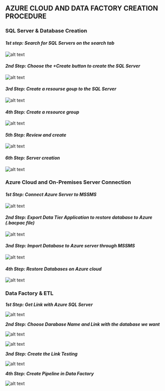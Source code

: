## AZURE CLOUD AND DATA FACTORY CREATION PROCEDURE

### SQL Server & Database Creation

#### ***1st step: Search for SQL Servers on the search tab***

![alt text](https://github.com/geotsakonas/RegenDE2/blob/main/Azure%20Migration%20Steps/Create%20SQL%20Server%20on%20Azure/Step%201_Search%20for%20SQL%20servers.png)

#### ***2nd Step: Choose the +Create button to create the SQL Server***

![alt text](https://github.com/geotsakonas/RegenDE2/blob/main/Azure%20Migration%20Steps/Create%20SQL%20Server%20on%20Azure/Step%202_Choose%20%2BCreate.png)

#### ***3rd Step: Create a resourse goup to the SQL Server***

![alt text](https://github.com/geotsakonas/RegenDE2/blob/main/Azure%20Migration%20Steps/Create%20SQL%20Server%20on%20Azure/Step%203_Create%20a%20Resource%20Group%20to%20the%20SQL%20Server.png)

#### ***4th Step: Create a resource group***

![alt text](https://github.com/geotsakonas/RegenDE2/blob/main/Azure%20Migration%20Steps/Create%20SQL%20Server%20on%20Azure/Step%204.1_Server%20Name.png)

#### ***5th Step: Review and create***

![alt text](https://github.com/geotsakonas/RegenDE2/blob/main/Azure%20Migration%20Steps/Create%20SQL%20Server%20on%20Azure/Step%205_Review%20and%20Create.png)

#### ***6th Step: Server creation***

![alt text](https://github.com/geotsakonas/RegenDE2/blob/main/Azure%20Migration%20Steps/Create%20SQL%20Server%20on%20Azure/Step%206_Server%20Creation.png)

### Azure Cloud and On-Premises Server Connection

#### ***1st Step: Connect Azure Server to MSSMS***

![alt text](https://github.com/geotsakonas/RegenDE2/blob/main/Azure%20Migration%20Steps/Connect%20On-Premises%20with%20Azure%20and%20Database%20Retosring/Step%201_Connect%20Azure%20server%20to%20SSMS.png)

#### ***2nd Step: Export Data Tier Application to restore database to Azure (.bacpac file)***

![alt text](https://github.com/geotsakonas/RegenDE2/blob/main/Azure%20Migration%20Steps/Connect%20On-Premises%20with%20Azure%20and%20Database%20Retosring/Step%202_Export%20Data%20Tier%20Application%20to%20restore%20database%20to%20Azure%20(.bacpac%20file).png)


#### ***3nd Step: Import Database to Azure server through MSSMS***

![alt text](https://github.com/geotsakonas/RegenDE2/blob/main/Azure%20Migration%20Steps/Connect%20On-Premises%20with%20Azure%20and%20Database%20Retosring/Step%203_Import%20Database%20to%20Azure%20server%20through%20SSMS.png)

#### ***4th Step: Restore Databases on Azure cloud***

![alt text](https://github.com/geotsakonas/RegenDE2/blob/main/Azure%20Migration%20Steps/Connect%20On-Premises%20with%20Azure%20and%20Database%20Retosring/Step%205_Restored%20Databases%20on%20Azure%20cloud.png)

### Data Factory & ETL

***1st Step: Get Link with Azure SQL Server***

![alt text](https://github.com/geotsakonas/RegenDE2/blob/main/Azure%20Migration%20Steps/Data%20Factory%20for%20ETL/Step%201_Linked%20with%20Azure%20SQL%20Server.png)

***2nd Step: Choose Darabase Name and Link with the database we want***

![alt text](https://github.com/geotsakonas/RegenDE2/blob/main/Azure%20Migration%20Steps/Data%20Factory%20for%20ETL/Step%201.1_Choose%20Darabase%20Name%20and%20Link%20with%20the%20database%20we%20want.png)

![alt text](https://github.com/geotsakonas/RegenDE2/blob/main/Azure%20Migration%20Steps/Data%20Factory%20for%20ETL/Step%201.2.png)

***3nd Step: Create the Link Testing***

![alt text](https://github.com/geotsakonas/RegenDE2/blob/main/Azure%20Migration%20Steps/Data%20Factory%20for%20ETL/Step%202_Create%20Link%20Srvice.png)

***4th Step: Create Pipeline in Data Factory***

![alt text](https://github.com/geotsakonas/RegenDE2/blob/main/Azure%20Migration%20Steps/Data%20Factory%20for%20ETL/Step%202_Create%20Pipeline%20in%20Data%20Factory.png)
